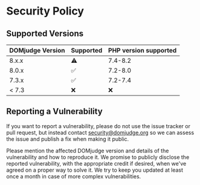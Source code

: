 # Security Policy

## Supported Versions

| DOMjudge Version | Supported          | PHP version supported |
| ---------------- | ------------------ | --------------------- |
| 8.x.x            | :warning:          | 7.4-8.2               |
| 8.0.x            | :white_check_mark: | 7.2-8.0               |
| 7.3.x            | :white_check_mark: | 7.2-7.4               |
| < 7.3            | :x:                | :x:                   |

## Reporting a Vulnerability

If you want to report a vulnerability, please do not use the issue tracker
or pull request, but instead contact security@domjudge.org so we can assess
the issue and publish a fix when making it public.

Please mention the affected DOMjudge version and details of the vulnerability
and how to reproduce it. We promise to publicly disclose the reported
vulnerability, with the appropriate credit if desired, when we've agreed
on a proper way to solve it. We try to keep you updated at least once a
month in case of more complex vulnerabilities.
